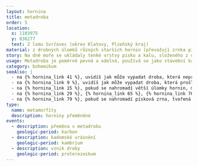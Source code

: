 ```yaml
---
layout: hornina
title: metadroba
order: 5
location:
  x: 1103975
  y: 836277
  text: Z lomu Svrčovec (okres Klatovy, Plzeňský kraj)
material: z drobných úlomků různých starších hornin (převažují zrnka pískové frakce, tj. větší než 0,063 mm a menší než 2 mm)
story: Na dně moře se ukládaly tenké vrstvy písku a kalu, složeného z drobounkých úlomků starších hornin. Při variském vrásnění byly vrstvy sedimentů zprohýbány do vrás, mírně ohřáty a stlačeny. Hornina tak získala o něco větší pevnost. Střídání tenkých vrstviček hrubších a jemnějších zrn je ale stále patrné. 
usage: Metadroba je poměrně pevná a odolná, používá se jako stavební kámen. Těží se v lomu, drtí se na menší kousky, které se pak třídí podle velikosti. Přidává se do betonových a asfaltových směsí pro stavební účely.
category: bohemikum
seeAlso: |
  - na {% hornina_link 41 %}, uvidíš jak může vypadat droba, která neprošla metamorfózou
  - na {% hornina_link 9 %}, uvidíš jak může vypadat droba, která prošla metamorfózou při mnohem vyšší teplotě
  - na {% hornina_link 15 %}, pokud se nahromadí větší úlomky hornin, místo droby vznikne drobový slepenec
  - na {% hornina_link 29 %}, {% hornina_link 65 %}, {% hornina_link 76 %} a {% hornina_link 91 %}, pokud se nahromadí písková zrna, tvořená převážně křemenem, vznikají pískovce
  - na {% hornina_link 79 %}, pokud se nahromadí písková zrna, tvořená z podstatné části živci, vznikne arkóza
type:
  name: metamorfity
  description: horniny přeměněné
events:
  - description: přeměna v metadrobu
    geologic-period: karbon
  - description: kadomské vrásnění
    geologic-period: kambrium
  - description: vznik droby
    geologic-period: proterozoikum
---
```

